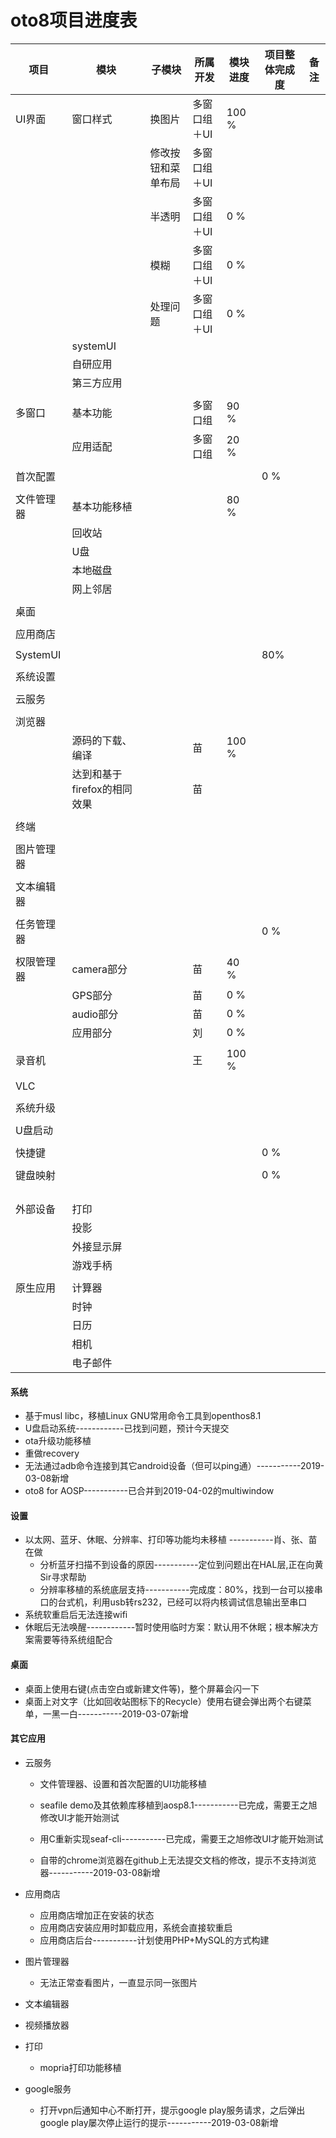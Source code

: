 # oto8项目进度表

项目|模块|子模块|所属开发|模块进度|项目整体完成度|备注
-----|-----|-----|-----|-----|-----|-----
UI界面|窗口样式|换图片|多窗口组＋UI|100 %|||
|||修改按钮和菜单布局|多窗口组＋UI|||
|||半透明|多窗口组＋UI|0 %||
|||模糊|多窗口组＋UI|0 %||
|||处理问题|多窗口组＋UI|0 %||
||systemUI||||||
||自研应用||||||
||第三方应用||||||
|||||||
多窗口|基本功能||多窗口组|90 %||
||应用适配||多窗口组|20 %||
|||||||
首次配置|||||0 %|
||||||
文件管理器|基本功能移植|||80 %||
||回收站|||||
||U盘|||||
||本地磁盘|||||
||网上邻居|||||
||||||
桌面||||||
||||||
应用商店||||||
||||||
SystemUI|||||80%|
||||||
系统设置||||||
||||||
云服务||||||
||||||
浏览器||||||
||源码的下载、编译||苗|100 %||
||达到和基于firefox的相同效果||苗|||
||||||
终端||||||
||||||
图片管理器||||||
||||||
文本编辑器||||||
||||||
任务管理器|||||0 %|
||||||
权限管理器|camera部分||苗|40 %||
||GPS部分||苗|0 %||
||audio部分||苗|0 %|
||应用部分||刘|0 %|
||||||
录音机|||王|100 %|
||||||
VLC||||||
||||||
系统升级||||||
||||||
U盘启动||||||
||||||
快捷键|||||0 %|
||||||
键盘映射|||||0 %|
||||||
||||||
||||||
||||||
外部设备|打印|||||
||投影|||||
||外接显示屏|||||
||游戏手柄|||||
||||||
原生应用|计算器|||||
||时钟|||||
||日历|||||
||相机|||||
||电子邮件|||||



#### 系统
- 基于musl libc，移植Linux GNU常用命令工具到openthos8.1
- U盘启动系统------------已找到问题，预计今天提交
- ota升级功能移植
- 重做recovery
- 无法通过adb命令连接到其它android设备（但可以ping通）-----------2019-03-08新增
- oto8 for AOSP-----------已合并到2019-04-02的multiwindow

   




#### 设置
- 以太网、蓝牙、休眠、分辨率、打印等功能均未移植 -----------肖、张、苗在做 
   - 分析蓝牙扫描不到设备的原因-----------定位到问题出在HAL层,正在向黄Sir寻求帮助
   - 分辨率移植的系统底层支持-----------完成度：80%，找到一台可以接串口的台式机，利用usb转rs232，已经可以将内核调试信息输出至串口
- 系统软重启后无法连接wifi
- 休眠后无法唤醒------------暂时使用临时方案：默认用不休眠；根本解决方案需要等待系统组配合

#### 桌面
- 桌面上使用右键(点击空白或新建文件等)，整个屏幕会闪一下
- 桌面上对文字（比如回收站图标下的Recycle）使用右键会弹出两个右键菜单，一黑一白-----------2019-03-07新增

#### 其它应用
- 云服务
   - 文件管理器、设置和首次配置的UI功能移植
   - seafile demo及其依赖库移植到aosp8.1-----------已完成，需要王之旭修改UI才能开始测试
   - 用C重新实现seaf-cli-----------已完成，需要王之旭修改UI才能开始测试

   - 自带的chrome浏览器在github上无法提交文档的修改，提示不支持浏览器-----------2019-03-08新增
- 应用商店
   - 应用商店增加正在安装的状态
   - 应用商店安装应用时卸载应用，系统会直接软重启
   - 应用商店后台-----------计划使用PHP+MySQL的方式构建
- 图片管理器
   - 无法正常查看图片，一直显示同一张图片




- 文本编辑器
- 视频播放器
- 打印
   - mopria打印功能移植
- google服务
   - 打开vpn后通知中心不断打开，提示google play服务请求，之后弹出google play屡次停止运行的提示-----------2019-03-08新增
   
